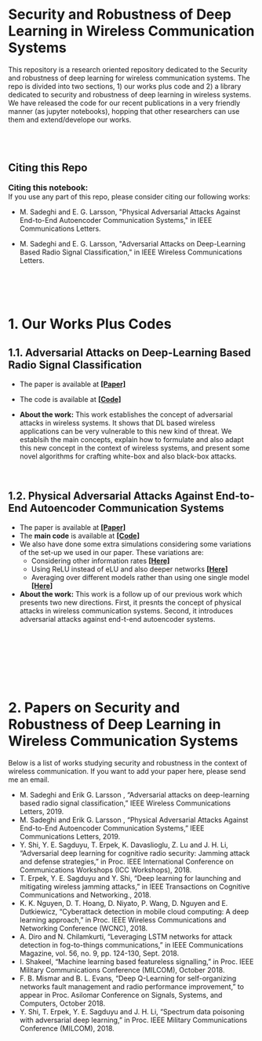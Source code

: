 # Security and Robustness of Deep Learning in Wireless Communication Systems
This repository is a research oriented repository dedicated to the Security and robustness of deep learning for wireless
communication systems. The repo is divided into two sections, 1) our works plus code and 2) a library dedicated to security and robustness of deep learning in wireless systems. We have released the code for our recent publications in a very friendly manner (as jupyter notebooks), hopping that other researchers can use them and extend/develope our works.

<br><br>

## Citing this Repo
<div class="alert alert-block alert-danger">
<b><font size="3">Citing this notebook:</font></b>
<br>  
If you use any part of this repo, please consider citing our following works:

- M. Sadeghi and E. G. Larsson, "Physical Adversarial Attacks Against End-to-End Autoencoder Communication Systems," in IEEE Communications Letters. 

- M. Sadeghi and E. G. Larsson, "Adversarial Attacks on Deep-Learning Based Radio Signal Classification," in IEEE Wireless Communications Letters.
</div> 


<br><br><br>

# 1. Our Works Plus Codes
## 1.1. Adversarial Attacks on Deep-Learning Based Radio Signal Classification
- The paper is available at __[[Paper]](https://ieeexplore.ieee.org/document/8449065)__
- The code is available at __[[Code]](https://github.com/meysamsadeghi/Security_and_Robustness_of_DeepLearning_in_Wireless_Communication_Systems/blob/master/Adv_Attack_Modulation_Classification/Adversarial_Attacks_on_Deep_Learning_Based_Radio_Signal_Classification.ipynb)__

- **About the work:** This work establishes the concept of adversarial attacks in wireless systems. It shows that
DL based wireless applications can be very vulnerable to this new kind of threat. We establsih the main concepts, explain how
to formulate and also adapt this new concept in the context of wireless systems, and present some novel algorithms for crafting
white-box and also black-box attacks.

<br>

## 1.2. Physical Adversarial Attacks Against End-to-End Autoencoder Communication Systems
- The paper is available at __[[Paper]]()__
- The **main code** is available at __[[Code]](https://github.com/meysamsadeghi/Security_and_Robustness_of_DeepLearning_in_Wireless_Communication_Systems/blob/master/Adv_Attack_Autoencoders/Physical_Adversarial_Attacks_Against_E2E_Autoencoders.ipynb)__
- We also have done some extra simulations considering some variations of the set-up we used in our paper. These variations are:
	- Considering other information rates __[[Here]](https://github.com/meysamsadeghi/Security_and_Robustness_of_DeepLearning_in_Wireless_Communication_Systems/blob/master/Adv_Attack_Autoencoders/Trying_Other_Information_Rates.ipynb)__ 
	- Using ReLU instead of eLU and also deeper networks __[[Here]](https://github.com/meysamsadeghi/Security_and_Robustness_of_DeepLearning_in_Wireless_Communication_Systems/blob/master/Adv_Attack_Autoencoders/Using_ReLU_instead_of_eLU_and_Deeper_Networks.ipynb)__ 
	- Averaging over different models rather than using one single model __[[Here]](https://github.com/meysamsadeghi/Security_and_Robustness_of_DeepLearning_in_Wireless_Communication_Systems/blob/master/Adv_Attack_Autoencoders/Averaging_Over_Different_Models.ipynb)__ 
- **About the work:** This work is a follow up of our previous work which presents two new directions.
First, it presnts the concept of physical attacks in wireless communication systems. Second, it introduces adversarial attacks
against end-t-end autoencoder systems.








<br><br><br><br><br><br>


# 2. Papers on Security and Robustness of Deep Learning in Wireless Communication Systems
Below is a list of works studying security and robustness in the context of wireless communication.
If you want to add your paper here, please send me an email.
- M. Sadeghi and Erik G. Larsson , “Adversarial attacks on deep-learning based radio signal classification,” IEEE Wireless Communications Letters, 2019.
- M. Sadeghi and Erik G. Larsson , “Physical Adversarial Attacks Against End-to-End Autoencoder Communication Systems,” IEEE Communications Letters, 2019.
- Y. Shi, Y. E. Sagduyu, T. Erpek, K. Davaslioglu, Z. Lu and J. H. Li, “Adversarial deep learning for cognitive radio security: Jamming attack and defense strategies,” in Proc. IEEE International Conference on Communications Workshops (ICC Workshops), 2018.
- T. Erpek, Y. E. Sagduyu and Y. Shi, “Deep learning for launching and mitigating wireless jamming attacks,” in IEEE Transactions on Cognitive Communications and Networking., 2018.
- K. K. Nguyen, D. T. Hoang, D. Niyato, P. Wang, D. Nguyen and E. Dutkiewicz, “Cyberattack detection in mobile cloud computing: A deep learning approach,” in Proc. IEEE Wireless Communications and Networking Conference (WCNC), 2018.
- A. Diro and N. Chilamkurti, “Leveraging LSTM networks for attack detection in fog-to-things communications,” in IEEE Communications Magazine, vol. 56, no. 9, pp. 124-130, Sept. 2018.
- I. Shakeel, “Machine learning based featureless signalling,” in Proc. IEEE Military Communications Conference (MILCOM), October 2018.
- F. B. Mismar and B. L. Evans, “Deep Q-Learning for self-organizing networks fault management and radio performance improvement,” to appear in Proc. Asilomar Conference on Signals, Systems, and Computers, October 2018.
- Y. Shi, T. Erpek, Y. E. Sagduyu and J. H. Li, “Spectrum data poisoning with adversarial deep learning,” in Proc. IEEE Military Communications Conference (MILCOM), 2018.
